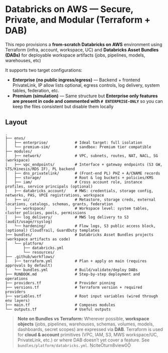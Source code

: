 # Databricks on AWS — Secure, Private, and Modular (Terraform + DAB)

This repo provisions a **from‑scratch Databricks on AWS** environment using Terraform (infra, account, workspace, UC) and **Databricks Asset Bundles (DABs)** for deployable workspace artifacts (jobs, pipelines, models, warehouses, etc)

It supports two target configurations:
- **Enterprise (no public ingress/egress)** — Backend + frontend PrivateLink, IP allow lists optional, egress controls, log delivery, system tables, federation, etc.
- **Premium (simulation)** — Same structure but **Enterprise only features are present in code and commented with `# ENTERPRISE-ONLY`** so you can keep the files consistent but disable them locally

## Layout

```
.
├── envs/
│   ├── enterprise/            # Ideal target: full isolation
│   └── premium-sim/           # sandbox: Premium tier compatible
├── modules/
│   ├── network/               # VPC, subnets, routes, NAT, NACL, SG (workspace)
│   ├── vpc_endpoints/         # Interface + gateway endpoints (S3 GW, STS/Kinesis/RDS IF), PL backend
│   ├── dns_privatelink/       # (Front-end PL) PHZ + A/CNAME records
│   ├── storage/               # Root & log buckets + policies/KMS
│   ├── iam/                   # Cross account role, instance profiles, service principals (optional)
│   ├── databricks_account/    # MWS: credentials, storage config, networks, PAS, VPCE registrations, workspace
│   ├── uc/                    # Metastore, storage creds, external locations, catalogs, schemas, grants, federation
│   ├── workspace/             # Workspace level: system tables, cluster policies, pools, permissions
│   ├── log_delivery/          # MWS log delivery to S3 (audit/usage/rsyslog)
│   └── hardening/             # Flow logs, S3 public access block, (optional) CloudTrail, GuardDuty templates
├── bundles/                   # Databricks Asset Bundles projects (workspace artifacts as code)
│   └── platform/
│       ├── databricks.yml
│       └── resources/
├── .github/workflows/
│   ├── terraform.yml          # Plan + apply on main (requires approvals by default)
│   └── bundles.yml            # Build/validate/deploy DABs
├── RUNBOOK.md                 # Step-by-step deployment and operations
├── providers.tf               # Provider pinning
├── versions.tf                # Terraform version + required providers
├── variables.tf               # Root input variables (wired through env layers)
├── main.tf                    # Composes modules
└── outputs.tf                 # Useful outputs
```

> **Note on Bundles vs Terraform:** Wherever possible, **workspace objects** (jobs, pipelines, warehouses, schemas, volumes, models, dashboards, secret scopes) are expressed via **DAB**. Terraform is used for **cloud & account** primitives (VPC, IAM, S3, MWS workspace/UC, PrivateLink, etc.) or where DAB doesn’t yet cover a feature. See `bundles/platform/databricks.yml`. citeturn8view0
